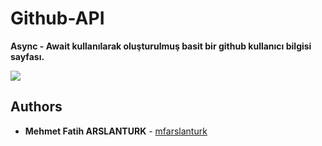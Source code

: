# Github-API
**Async - Await kullanılarak oluşturulmuş basit bir github kullanıcı bilgisi sayfası.**

![](https://i.resmim.net/ovYE8.png)


## Authors
* **Mehmet Fatih ARSLANTURK** - [mfarslanturk](https://github.com/mfarslanturk)

